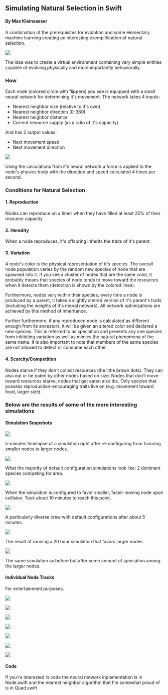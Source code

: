 ## Simulating Natural Selection in Swift
#### By Max Kleinsasser

A combination of the prerequisites for evolution and some elementary machine learning creating an interesting exemplification of natural selection.

![](gifs/ns_timelapse.gif)

The idea was to create a virtual environment containing very simple entities capable of evolving physically and more importantly behaviorally.

### How

Each node (colored circle with flippers) you see is equipped with a small neural network for determining it's movement. The network takes 4 inputs:

- Nearest neighbor size (relative to it's own)
- Nearest neighbor direction (0-360)
- Nearest neighbor distance
- Current resource supply (as a ratio of it's capacity)

And has 2 output values:

- Next movement speed
- Next movement direction

![](gifs/NeuralNet.png)

Using the calculations from it's neural network a force is applied to the node's physics body with the direction and speed calculated 4 times per second.

### Conditions for Natural Selection

#### 1. Reproduction

Nodes can reproduce on a timer when they have filled at least 25% of their resource capacity

#### 2. Heredity

When a node reproduces, it's offspring inherits the traits of it's parent.

#### 3. Variation

A node's color is the physical representation of it's species. The overall node population varies by the random new species of node that are spawned into it. If you see a cluster of nodes that are the same color, it probably means that species of node tends to move toward the resources when it detects them (detection is shown by the colored lines).

Furthermore, nodes vary within their species, every time a node is produced by a parent, it takes a slightly altered version of it's parent's traits (including the weights of it's neural network). All network optimizations are achieved by this method of inheritance.

Further furthermore, if any reproduced node is calculated as different enough from its ancestors, it will be given an altered color and declared a new species. This is referred to as speciation and prevents any one species from inhibiting variation as well as mimics the natural phenomena of the same name. It is also important to note that members of the same species are not allowed to detect or consume each other.

#### 4. Scarcity/Competition

Nodes starve if they don't collect resources (the little brown dots). They can also eat or be eaten by other nodes based on size. Nodes that don't move toward resources starve, nodes that get eaten also die. Only species that possess reproduction-encouraging traits live on (e.g. movement toward food, larger size).

### Below are the results of some of the more interesting simulations

#### Simulation Snapshots

![](gifs/ns_timelapse_2.gif)

5-minutes timelapse of a simulation right after re-configuring from favoring smaller nodes to larger nodes.

![](gifs/ns_capture_1.gif)

What the majority of default configuration simulations look like: 2 dominant species competing for area.

![](gifs/ns_capture_2.gif)

When the simulation is configured to favor smaller, faster moving node upon collision. Took about 10 minutes to reach this point.

![](gifs/ns_capture_3.gif)

A particularly diverse crew with default configurations after about 5 minutes.

![](gifs/ns_capture_4.gif)

The result of running a 20 hour simulation that favors larger nodes.

![](gifs/ns_capture_5.gif)

The same simulation as before but after some amount of speciation among the larger nodes.

#### Individual Node Tracks
For entertainment purposes.

![](gifs/node_track_1.gif)

![](gifs/node_track_2.gif)

![](gifs/node_track_3.gif)

![](gifs/node_track_4.gif)

![](gifs/node_track_5.gif)

![](gifs/node_track_6.gif)

![](gifs/node_track_7.gif)

#### Code
If you're interested in code the neural network inplementation is in Node.swift and the nearest neighbor
algorithm that I'm somewhat proud of is in Quad.swift
